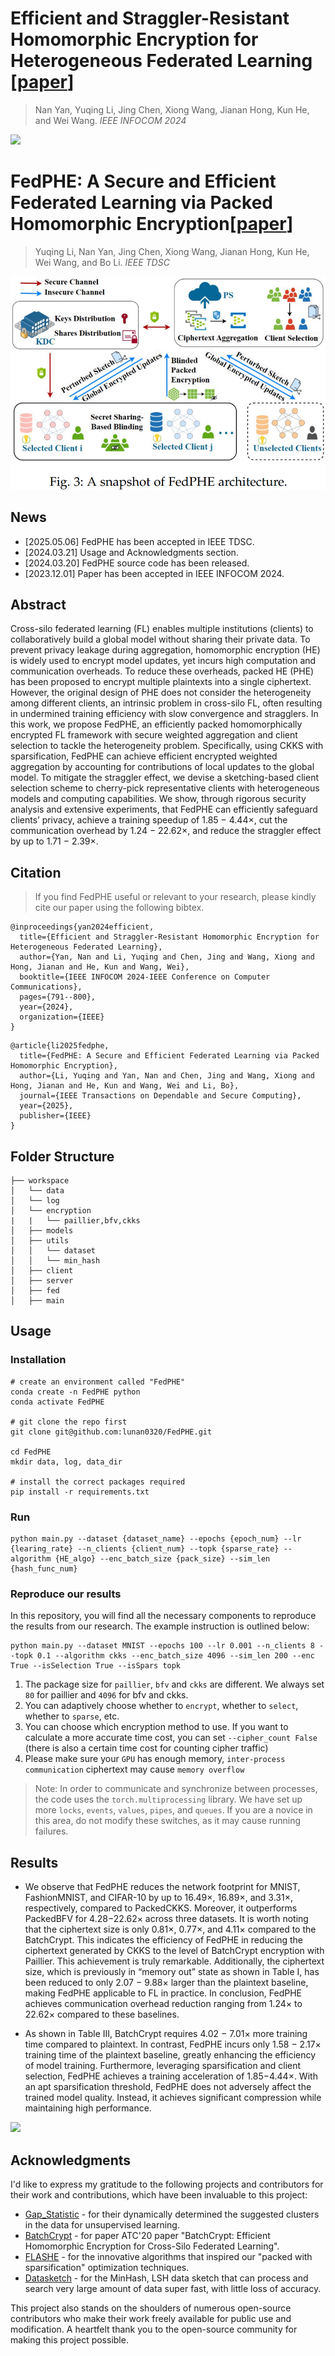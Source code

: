 # Efficient and Straggler-Resistant Homomorphic Encryption for Heterogeneous Federated Learning [[paper](https://ieeexplore.ieee.org/abstract/document/10621440)]

> Nan Yan, Yuqing Li, Jing Chen, Xiong Wang, Jianan Hong, Kun He, and Wei Wang. *IEEE INFOCOM 2024* 

![](https://cdn.jsdelivr.net/gh/lunan0320/pics@main/images/202403/image-20240320201923223.png)

# FedPHE: A Secure and Efficient Federated Learning via Packed Homomorphic Encryption[[paper](https://ieeexplore.ieee.org/stamp/stamp.jsp?tp=&arnumber=10989521)]

> Yuqing Li, Nan Yan, Jing Chen, Xiong Wang, Jianan Hong, Kun He, Wei Wang, and Bo Li. *IEEE TDSC*

![](./assets/FedPHE.png)

## News 

- [2025.05.06] FedPHE has been accepted in IEEE TDSC.
- [2024.03.21] Usage and Acknowledgments section.
- [2024.03.20] FedPHE source code has been released.
- [2023.12.01] Paper has been accepted in IEEE INFOCOM 2024.

## Abstract

Cross-silo federated learning (FL) enables multiple institutions (clients) to collaboratively build a global model without sharing their private data. To prevent privacy leakage during aggregation, homomorphic encryption (HE) is widely used to encrypt model updates, yet incurs high computation and communication overheads. To reduce these overheads, packed HE (PHE) has been proposed to encrypt multiple plaintexts into a single ciphertext. However, the original design of PHE does not consider the heterogeneity among different clients, an intrinsic problem in cross-silo FL, often resulting in undermined training efficiency with slow convergence and stragglers. In this work, we propose FedPHE, an efficiently packed homomorphically encrypted FL framework with secure weighted aggregation and client selection to tackle the heterogeneity problem. Specifically, using CKKS with sparsification, FedPHE can achieve efficient encrypted weighted aggregation by accounting for contributions of local updates to the global model. To mitigate the straggler effect, we devise a sketching-based client selection scheme to cherry-pick representative clients with heterogeneous models and computing capabilities. We show, through rigorous security analysis and extensive experiments, that FedPHE can efficiently safeguard clients’ privacy, achieve a training speedup of 1.85 − 4.44×, cut the communication overhead by 1.24 − 22.62×, and reduce the straggler effect by up to 1.71 − 2.39×.

## Citation

> If you find FedPHE useful or relevant to your research, please kindly cite our paper using the following bibtex.

```
@inproceedings{yan2024efficient,
  title={Efficient and Straggler-Resistant Homomorphic Encryption for Heterogeneous Federated Learning},
  author={Yan, Nan and Li, Yuqing and Chen, Jing and Wang, Xiong and Hong, Jianan and He, Kun and Wang, Wei},
  booktitle={IEEE INFOCOM 2024-IEEE Conference on Computer Communications},
  pages={791--800},
  year={2024},
  organization={IEEE}
}
```

```
@article{li2025fedphe,
  title={FedPHE: A Secure and Efficient Federated Learning via Packed Homomorphic Encryption},
  author={Li, Yuqing and Yan, Nan and Chen, Jing and Wang, Xiong and Hong, Jianan and He, Kun and Wang, Wei and Li, Bo},
  journal={IEEE Transactions on Dependable and Secure Computing},
  year={2025},
  publisher={IEEE}
}
```

## Folder Structure

```
├── workspace  
│   └── data
│   └── log
│   └── encryption  
|   |   └── paillier,bfv,ckks
│   ├── models  
│   ├── utils  
│   │   └── dataset 
│   │   └── min_hash 
│   ├── client  
│   ├── server    
│   ├── fed
│   ├── main
```

## Usage

### Installation

```
# create an environment called "FedPHE"
conda create -n FedPHE python
conda activate FedPHE

# git clone the repo first
git clone git@github.com:lunan0320/FedPHE.git

cd FedPHE
mkdir data, log, data_dir

# install the correct packages required
pip install -r requirements.txt
```

### Run

```
python main.py --dataset {dataset_name} --epochs {epoch_num} --lr {learing_rate} --n_clients {client_num} --topk {sparse_rate} --algorithm {HE_algo} --enc_batch_size {pack_size} --sim_len {hash_func_num} 
```

### Reproduce our results

In this repository, you will find all the necessary components to reproduce the results from our research. The example instruction is outlined below:

```
python main.py --dataset MNIST --epochs 100 --lr 0.001 --n_clients 8 --topk 0.1 --algorithm ckks --enc_batch_size 4096 --sim_len 200 --enc True --isSelection True --isSpars topk
```

1. The package size for `paillier`, `bfv` and `ckks` are different. We always set `80` for paillier and `4096` for bfv and ckks. 
2. You can adaptively choose whether to `encrypt`, whether to `select`, whether to `sparse`, etc.
3. You can choose which encryption method to use. If you want to calculate a more accurate time cost, you can set `--cipher_count False` (there is also a certain time cost for counting cipher traffic)
4. Please make sure your `GPU` has enough memory, `inter-process communication` ciphertext may cause `memory overflow`

> Note: In order to communicate and synchronize between processes, the code uses the `torch.multiprocessing` library. We have set up more `locks`, `events`, `values`, `pipes`, and `queues`. If you are a novice in this area, do not modify these switches, as it may cause running failures.

## Results

- We observe that FedPHE reduces the network footprint for MNIST, FashionMNIST, and CIFAR-10 by up to 16.49×, 16.89×, and 3.31×, respectively, compared to PackedCKKS. Moreover, it outperforms PackedBFV for 4.28−22.62× across three datasets. It is worth noting that the ciphertext size is only 0.81×, 0.77×, and 4.11× compared to the BatchCrypt. This indicates the efficiency of FedPHE in reducing the ciphertext generated by CKKS to the level of BatchCrypt encryption with Paillier. This achievement is truly remarkable. Additionally, the ciphertext size, which is previously in “memory out” state as shown in Table I, has been reduced to only 2.07 − 9.88× larger than the plaintext baseline, making FedPHE applicable to FL in practice. In conclusion, FedPHE achieves communication overhead reduction ranging from 1.24× to 22.62× compared to these baselines.

-  As shown in Table III, BatchCrypt requires 4.02 − 7.01× more training time compared to plaintext. In contrast, FedPHE incurs only 1.58 − 2.17× training time of the plaintext baseline, greatly enhancing the efficiency of model training. Furthermore, leveraging sparsification and client selection, FedPHE achieves a training acceleration of 1.85−4.44×. With an apt sparsification threshold, FedPHE does not adversely affect the trained model quality. Instead, it achieves significant compression while maintaining high performance.

![](https://cdn.jsdelivr.net/gh/lunan0320/pics@main/images/202403/image-20240320222216046.png)

## Acknowledgments 

I'd like to express my gratitude to the following projects and contributors for their work and contributions, which have been invaluable to this project:

- [Gap_Statistic](https://github.com/milesgranger/gap_statistic) - for their dynamically determined the suggested clusters in the data for unsupervised learning.
- [BatchCrypt](https://github.com/marcoszh/BatchCrypt) -  for paper ATC'20 paper "BatchCrypt: Efficient Homomorphic Encryption for Cross-Silo Federated Learning".
- [FLASHE](https://github.com/SamuelGong/FLASHE) - for the innovative algorithms that inspired our "packed with sparsification" optimization techniques.
- [Datasketch](https://github.com/ekzhu/datasketch) -  for the MinHash, LSH data sketch that can process and search very large amount of data super fast, with little loss of accuracy.

This project also stands on the shoulders of numerous open-source contributors who make their work freely available for public use and modification. A heartfelt thank you to the open-source community for making this project possible.
